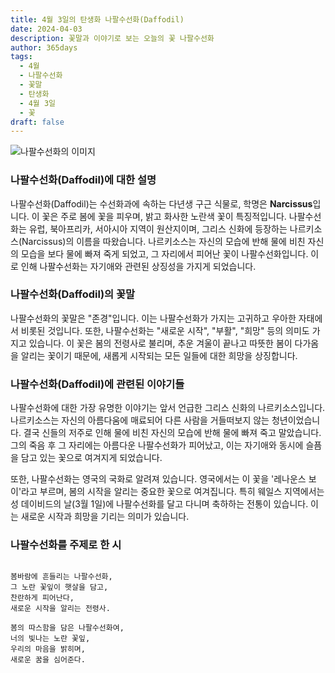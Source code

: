 ```yaml
---
title: 4월 3일의 탄생화 나팔수선화(Daffodil)
date: 2024-04-03
description: 꽃말과 이야기로 보는 오늘의 꽃 나팔수선화
author: 365days
tags:
  - 4월
  - 나팔수선화
  - 꽃말
  - 탄생화
  - 4월 3일
  - 꽃
draft: false
---
```



![나팔수선화의 이미지](https://cdn.pixabay.com/photo/2017/02/09/20/41/flower-2053451_1280.jpg#center)


### 나팔수선화(Daffodil)에 대한 설명

나팔수선화(Daffodil)는 수선화과에 속하는 다년생 구근 식물로, 학명은 **Narcissus**입니다. 이 꽃은 주로 봄에 꽃을 피우며, 밝고 화사한 노란색 꽃이 특징적입니다. 나팔수선화는 유럽, 북아프리카, 서아시아 지역이 원산지이며, 그리스 신화에 등장하는 나르키소스(Narcissus)의 이름을 따왔습니다. 나르키소스는 자신의 모습에 반해 물에 비친 자신의 모습을 보다 물에 빠져 죽게 되었고, 그 자리에서 피어난 꽃이 나팔수선화입니다. 이로 인해 나팔수선화는 자기애와 관련된 상징성을 가지게 되었습니다.

### 나팔수선화(Daffodil)의 꽃말

나팔수선화의 꽃말은 "존경"입니다. 이는 나팔수선화가 가지는 고귀하고 우아한 자태에서 비롯된 것입니다. 또한, 나팔수선화는 "새로운 시작", "부활", "희망" 등의 의미도 가지고 있습니다. 이 꽃은 봄의 전령사로 불리며, 추운 겨울이 끝나고 따뜻한 봄이 다가옴을 알리는 꽃이기 때문에, 새롭게 시작되는 모든 일들에 대한 희망을 상징합니다.

### 나팔수선화(Daffodil)에 관련된 이야기들

나팔수선화에 대한 가장 유명한 이야기는 앞서 언급한 그리스 신화의 나르키소스입니다. 나르키소스는 자신의 아름다움에 매료되어 다른 사람을 거들떠보지 않는 청년이었습니다. 결국 신들의 저주로 인해 물에 비친 자신의 모습에 반해 물에 빠져 죽고 말았습니다. 그의 죽음 후 그 자리에는 아름다운 나팔수선화가 피어났고, 이는 자기애와 동시에 슬픔을 담고 있는 꽃으로 여겨지게 되었습니다.

또한, 나팔수선화는 영국의 국화로 알려져 있습니다. 영국에서는 이 꽃을 '레나운스 보이'라고 부르며, 봄의 시작을 알리는 중요한 꽃으로 여겨집니다. 특히 웨일스 지역에서는 성 데이비드의 날(3월 1일)에 나팔수선화를 달고 다니며 축하하는 전통이 있습니다. 이는 새로운 시작과 희망을 기리는 의미가 있습니다.

### 나팔수선화를 주제로 한 시

```

봄바람에 흔들리는 나팔수선화,  
그 노란 꽃잎이 햇살을 담고,  
찬란하게 피어난다,  
새로운 시작을 알리는 전령사.

봄의 따스함을 담은 나팔수선화여,  
너의 빛나는 노란 꽃잎,  
우리의 마음을 밝히며,  
새로운 꿈을 심어준다.

```

